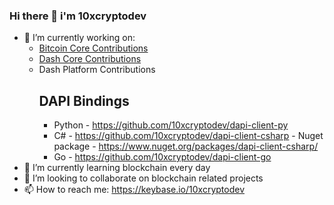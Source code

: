 ### Hi there 👋 i'm 10xcryptodev

- 🔭 I’m currently working on:
  - [Bitcoin Core Contributions](https://github.com/bitcoin/bitcoin/pulls?q=is%3Apr+author%3A10xcryptodev+is%3Aclosed)
  - [Dash Core Contributions](https://github.com/dashpay/dash/pulls?q=is%3Apr+author%3A10xcryptodev+is%3Aclosed)
  - Dash Platform Contributions
    ## DAPI Bindings
    - Python - https://github.com/10xcryptodev/dapi-client-py
    - C# - https://github.com/10xcryptodev/dapi-client-csharp - Nuget package - https://www.nuget.org/packages/dapi-client-csharp/
    - Go - https://github.com/10xcryptodev/dapi-client-go
- 🌱 I’m currently learning blockchain every day 
- 👯 I’m looking to collaborate on blockchain related projects
- 📫 How to reach me: https://keybase.io/10xcryptodev

